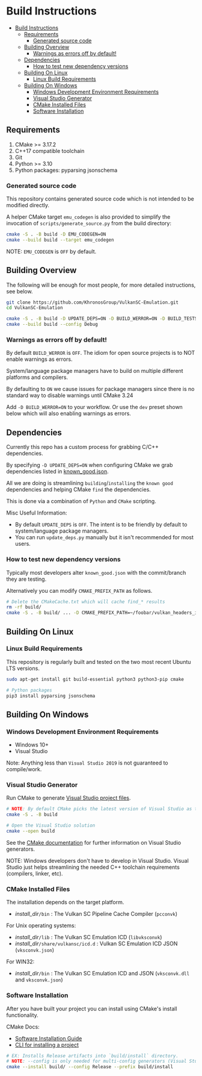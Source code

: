 # Build Instructions

- [Build Instructions](#build-instructions)
  - [Requirements](#requirements)
    - [Generated source code](#generated-source-code)
  - [Building Overview](#building-overview)
    - [Warnings as errors off by default!](#warnings-as-errors-off-by-default)
  - [Dependencies](#dependencies)
    - [How to test new dependency versions](#how-to-test-new-dependency-versions)
  - [Building On Linux](#building-on-linux)
    - [Linux Build Requirements](#linux-build-requirements)
  - [Building On Windows](#building-on-windows)
    - [Windows Development Environment Requirements](#windows-development-environment-requirements)
    - [Visual Studio Generator](#visual-studio-generator)
    - [CMake Installed Files](#cmake-installed-files)
    - [Software Installation](#software-installation)

## Requirements

1. CMake >= 3.17.2
1. C++17 compatible toolchain
1. Git
1. Python >= 3.10
1. Python packages: pyparsing jsonschema

### Generated source code

This repository contains generated source code which is not intended to be modified directly.

A helper CMake target `emu_codegen` is also provided to simplify the invocation of `scripts/generate_source.py` from the build directory:

```bash
cmake -S . -B build -D EMU_CODEGEN=ON
cmake --build build --target emu_codegen
```

NOTE: `EMU_CODEGEN` is `OFF` by default.

## Building Overview

The following will be enough for most people, for more detailed instructions, see below.

```bash
git clone https://github.com/KhronosGroup/VulkanSC-Emulation.git
cd VulkanSC-Emulation

cmake -S . -B build -D UPDATE_DEPS=ON -D BUILD_WERROR=ON -D BUILD_TESTS=ON -D CMAKE_BUILD_TYPE=Debug
cmake --build build --config Debug
```

### Warnings as errors off by default!

By default `BUILD_WERROR` is `OFF`. The idiom for open source projects is to NOT enable warnings as errors.

System/language package managers have to build on multiple different platforms and compilers.

By defaulting to `ON` we cause issues for package managers since there is no standard way to disable warnings until CMake 3.24

Add `-D BUILD_WERROR=ON` to your workflow. Or use the `dev` preset shown below which will also enabling warnings as errors.

## Dependencies

Currently this repo has a custom process for grabbing C/C++ dependencies.

By specifying `-D UPDATE_DEPS=ON` when configuring CMake we grab dependencies listed in [known_good.json](scripts/known_good.json).

All we are doing is streamlining `building`/`installing` the `known good` dependencies and helping CMake `find` the dependencies.

This is done via a combination of `Python` and `CMake` scripting.

Misc Useful Information:

- By default `UPDATE_DEPS` is `OFF`. The intent is to be friendly by default to system/language package managers.
- You can run `update_deps.py` manually but it isn't recommended for most users.

### How to test new dependency versions

Typically most developers alter `known_good.json` with the commit/branch they are testing.

Alternatively you can modify `CMAKE_PREFIX_PATH` as follows.

```sh
# Delete the CMakeCache.txt which will cache find_* results
rm -rf build/
cmake -S . -B build/ ... -D CMAKE_PREFIX_PATH=~/foobar/vulkan_headers_install/ ...
```

## Building On Linux

### Linux Build Requirements

This repository is regularly built and tested on the two most recent Ubuntu LTS versions.

```bash
sudo apt-get install git build-essential python3 python3-pip cmake

# Python packages
pip3 install pyparsing jsonschema
```

## Building On Windows

### Windows Development Environment Requirements

- Windows 10+
- Visual Studio

Note: Anything less than `Visual Studio 2019` is not guaranteed to compile/work.

### Visual Studio Generator

Run CMake to generate [Visual Studio project files](https://cmake.org/cmake/help/latest/guide/user-interaction/index.html#command-line-g-option).

```bash
# NOTE: By default CMake picks the latest version of Visual Studio as the default generator.
cmake -S . -B build

# Open the Visual Studio solution
cmake --open build
```

See the [CMake documentation](https://cmake.org/cmake/help/latest/manual/cmake-generators.7.html#visual-studio-generators) for further information on Visual Studio generators.

NOTE: Windows developers don't have to develop in Visual Studio. Visual Studio just helps streamlining the needed C++ toolchain requirements (compilers, linker, etc).

### CMake Installed Files

The installation depends on the target platform.

- *install_dir*`/bin` : The Vulkan SC Pipeline Cache Compiler (`pcconvk`)

For Unix operating systems:

- *install_dir*`/lib` : The Vulkan SC Emulation ICD (`libvksconvk`)
- *install_dir*`/share/vulkansc/icd.d` : Vulkan SC Emulation ICD JSON (`vksconvk.json`)

For WIN32:

- *install_dir*`/bin` : The Vulkan SC Emulation ICD and JSON (`vksconvk.dll` and `vksconvk.json`)

### Software Installation

After you have built your project you can install using CMake's install functionality.

CMake Docs:
- [Software Installation Guide](https://cmake.org/cmake/help/latest/guide/user-interaction/index.html#software-installation)
- [CLI for installing a project](https://cmake.org/cmake/help/latest/manual/cmake.1.html#install-a-project)

```sh
# EX: Installs Release artifacts into `build/install` directory.
# NOTE: --config is only needed for multi-config generators (Visual Studio, Xcode, etc)
cmake --install build/ --config Release --prefix build/install
```

